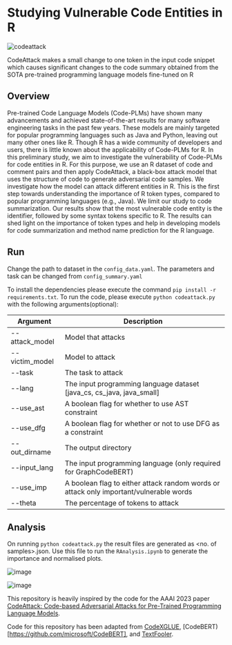 # Studying Vulnerable Code Entities in R

![codeattack](https://github.com/Sleepyhead01/CodeAttack-R/assets/69421538/afc95115-beb8-45ac-978c-97e861efc7ea)

CodeAttack makes a small change to one token in the input code snippet which causes significant changes to the code
summary obtained from the SOTA pre-trained programming language models fine-tuned on R

## Overview

Pre-trained Code Language Models (Code-PLMs) have shown many advancements and achieved state-of-the-art results for many software engineering tasks in the past few years. These models are mainly targeted for popular programming languages such as Java and Python, leaving out many other ones like R. Though R has a wide community of developers and users, there is little known about the applicability of Code-PLMs for R. In this preliminary study, we aim to investigate the vulnerability of Code-PLMs for code entities in R. For this purpose, we use an R dataset of code and comment pairs and then apply CodeAttack, a black-box attack model that uses the structure of code to generate adversarial code samples. We investigate how the model can attack different entities in R. This is the first step towards understanding the importance of R token types, compared to popular programming languages (e.g., Java). We limit our study to code 
summarization. Our results show that the most vulnerable code entity is the identifier, followed by some syntax tokens specific to R. The results can shed light on the importance of token types and help in developing models for code
summarization and method name prediction for the R language.


## Run

Change the path to dataset in the ```config_data.yaml```. The parameters and task can be changed from ```config_summary.yaml```

To install the dependencies please execute the command ```pip install -r requirements.txt```. To run the code, please execute ```python codeattack.py ``` with the following arguments(optional):

|Argument |Description|
|--- |--- |
|--attack_model | Model that attacks |
|--victim_model | Model to attack |
|--task | The task to attack |
|--lang | The input programming language dataset [java_cs, cs_java, java_small] |
|--use_ast | A boolean flag for whether to use AST constraint |
|--use_dfg | A boolean flag for whether or not to use DFG as a constraint|
|--out_dirname | The output directory |
|--input_lang | The input programming language (only required for GraphCodeBERT)|
|--use_imp | A boolean flag to either attack random words or attack only important/vulnerable words|
|--theta | The percentage of tokens to attack|

## Analysis

On running ```python codeattack.py``` the result files are generated as <no. of samples>.json.
Use this file to run the ```RAnalysis.ipynb``` to generate the importance and normalised plots.

![image](https://github.com/Sleepyhead01/CodeAttack-R/assets/69421538/4c80fb09-bfd3-4d11-860b-fffb526ecd78)

![image](https://github.com/Sleepyhead01/CodeAttack-R/assets/69421538/edabd364-ee61-4cd2-9872-ad8c2ee50664)


This repository is heavily inspired by the code for the AAAI 2023 paper [CodeAttack: Code-based Adversarial Attacks for Pre-Trained Programming Language Models](https://arxiv.org/pdf/2206.00052.pdf).

Code for this repository has been adapted from [CodeXGLUE](https://github.com/microsoft/CodeXGLUE), [CodeBERT)[https://github.com/microsoft/CodeBERT], and [TextFooler](https://github.com/jind11/TextFooler).


